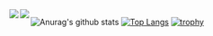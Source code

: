 <a href="https://github.com/anuraghazra/github-readme-stats">
  <img align="left" src="https://github-readme-stats.vercel.app/api?username=Ryo-cool&show_icons=true&bg_color=30,e96243,904e95&title_color=fff&text_color=fff" />
</a>
<a href="https://github.com/anuraghazra/github-readme-stats">
  <img align="left" src="https://github-readme-stats.vercel.app/api/top-langs/?username=Ryo-cool&bg_color=30,e96243,904e95" />
</a>

![Anurag's github stats](https://github-readme-stats.vercel.app/api?username=Ryo-cool&show_icons=true&bg_color=30,e96243,904e95&title_color=fff&text_color=fff)
[![Top Langs](https://github-readme-stats.vercel.app/api/top-langs/?username=Ryo-cool&bg_color=30,e96243,904e95)](https://github.com/anuraghazra/github-readme-stats)
[![trophy](https://github-profile-trophy.vercel.app/?username=Ryo-cool)](https://github.com/ryo-ma/github-profile-trophy)
